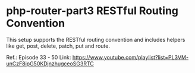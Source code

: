 # php-router-part3 RESTful Routing Convention
This setup supports the RESTful routing convention and includes helpers like get, post, delete, patch, put and route.

Ref.: Episode 33 - 50
Link: https://www.youtube.com/playlist?list=PL3VM-unCzF8ipG50KDjnzhugceoSG3RTC